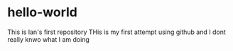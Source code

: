 # hello-world
This is Ian's first repository
THis is my first attempt using github and I dont really knwo what I am doing

